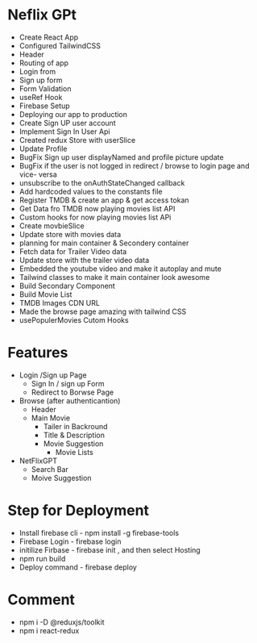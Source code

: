 # Neflix GPt 

- Create React App
- Configured TailwindCSS
- Header 
- Routing of app
- Login from 
- Sign up form
- Form Validation
- useRef Hook
- Firebase Setup 
- Deploying our app to production
- Create Sign UP user account
- Implement Sign In User Api
- Created redux Store with userSlice
- Update Profile
- BugFix Sign up user displayNamed and profile picture update
- BugFix if the user is not logged in redirect / browse to login page and vice- versa
- unsubscribe to the onAuthStateChanged callback
- Add hardcoded values to the constants file
- Register TMDB  & create an app & get  access tokan
- Get Data fro TMDB now playing movies list API
- Custom hooks for now playing movies list APi
- Create movbieSlice
- Update store with movies data
- planning for main container & Secondery container
- Fetch data for Trailer Video data
- Update store with the trailer video data
- Embedded the youtube video and make it autoplay and mute 
- Tailwind classes to make it  main container  look awesome
- Build Secondary Component
- Build Movie List
- TMDB Images CDN URL
- Made the browse page amazing with tailwind CSS
- usePopulerMovies Cutom Hooks

# Features 

- Login /Sign up Page
   - Sign In / sign up Form 
   - Redirect to Borwse Page
- Browse (after authenticantion)
   - Header 
   - Main Movie
      - Tailer in Backround 
      - Title & Description
      - Movie Suggestion
         - Movie Lists
- NetFlixGPT 
    - Search Bar 
    - Moive Suggestion

# Step for Deployment
  - Install firebase cli - npm install -g firebase-tools
  - Firebase Login - firebase login
  - initilize Firbase - firebase init , and then select Hosting 
  - npm run build
  - Deploy command - firebase deploy
  

  # Comment

  - npm i -D @reduxjs/toolkit
  - npm i react-redux     